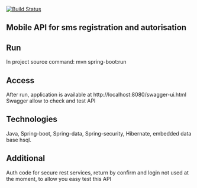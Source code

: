 [![Build Status](https://travis-ci.org/Gafurov0ivan/MobileAutorisationApi.svg?branch=master)](https://travis-ci.org/Gafurov0ivan/MobileAutorisationApi)

## Mobile API for sms registration and autorisation

## Run
In project source command:  mvn spring-boot:run

## Access
After run, application is available at http://localhost:8080/swagger-ui.html
Swagger allow to check and test API

## Technologies
Java, Spring-boot, Spring-data, Spring-security, Hibernate, embedded data base hsql.

## Additional
Auth code for secure rest services, return by confirm and login not used at the moment, to allow you easy test this API
